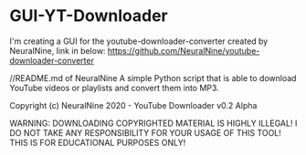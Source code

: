 # GUI-YT-Downloader
 I'm creating a GUI for the youtube-downloader-converter created by NeuralNine, link in below:  https://github.com/NeuralNine/youtube-downloader-converter

//README.md of NeuralNine
A simple Python script that is able to download YouTube videos or playlists and convert them into MP3.

Copyright (c) NeuralNine 2020 - YouTube Downloader v0.2 Alpha

WARNING: DOWNLOADING COPYRIGHTED MATERIAL IS HIGHLY ILLEGAL! I DO NOT TAKE ANY RESPONSIBILITY FOR YOUR USAGE OF THIS TOOL! THIS IS FOR EDUCATIONAL PURPOSES ONLY!
